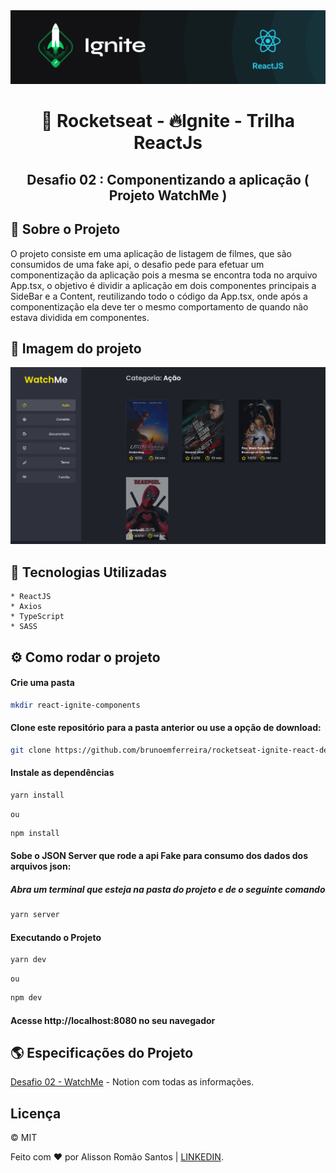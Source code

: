 <img src=".github/ignite.png" />

<h1 align="center">🚀 Rocketseat - 🔥Ignite - Trilha ReactJs</h1>

<h2 align="center">Desafio 02 : Componentizando a aplicação ( Projeto WatchMe )</h2>

## 📖 Sobre o Projeto
O projeto consiste em uma aplicação de listagem de filmes, que são consumidos de uma fake api, o desafio pede para efetuar um componentização da aplicação pois a mesma se encontra toda no arquivo App.tsx, o objetivo é dividir a aplicação em dois componentes principais a SideBar e a Content, reutilizando todo o código da App.tsx, onde após a componentização ela deve ter o mesmo comportamento de quando não estava dividida em componentes.

## 🌠 Imagem do projeto 
<img src=".github/watchme.png" />

## 🧰 Tecnologias Utilizadas
    * ReactJS
    * Axios
    * TypeScript
    * SASS

## ⚙ Como rodar o projeto
#### Crie uma pasta 
```bash
mkdir react-ignite-components
```
#### Clone este repositório para a pasta anterior ou use a opção de download:
```bash
git clone https://github.com/brunoemferreira/rocketseat-ignite-react-desafio-componentizando-a-aplicacao.git
```
#### Instale as dependências
```bash
yarn install
```
    ou

```bash
npm install
```
#### Sobe o JSON Server que rode a api Fake para consumo dos dados dos arquivos json:
##### Abra um terminal que esteja na pasta do projeto e de o seguinte comando
```bash
yarn server
```
#### Executando o Projeto
```bash
yarn dev
``` 
    ou
```bash
npm dev
```

#### Acesse http://localhost:8080 no seu navegador

## 🌎 Especificações do Projeto
[Desafio 02 - WatchMe](https://www.notion.so/Desafio-02-Componentizando-a-aplica-o-b9f0f025c95b437699d0c3115f55b0f1) - Notion com todas as informações.

## Licença
&copy; MIT

Feito com ❤ por Alisson Romão Santos | [LINKEDIN](https://www.linkedin.com/in/alissonrsantos).
